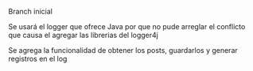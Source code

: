 Branch inicial

Se usará el logger que ofrece Java por que
no pude arreglar el conflicto que causa el 
agregar las librerias del logger4j

Se agrega la funcionalidad de obtener los posts, guardarlos y
generar registros en el log